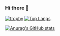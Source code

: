 ### Hi there 👋
[![trophy](https://github-profile-trophy.vercel.app/?username=mehm8128&title=MultiLanguage,Organizations,Commits,Issues,PullRequest)](https://github.com/ryo-ma/github-profile-trophy)
[![Top Langs](https://github-readme-stats-mehm8128.vercel.app/api/top-langs/?username=mehm8128&layout=compact&role=OWNER,COLLABORATOR&exclude_repo=web-speed-hackathon-2022,web-speed-hackathon-2021,isucon-12,piscon-2022-2,traP-isucon-handson2022,piscon-2022,isucon12-prior
)](https://github.com/anuraghazra/github-readme-stats)

[![Anurag's GitHub stats](https://github-readme-stats-mehm8128.vercel.app/api?username=mehm8128&show_icons=true&count_private=true&role=OWNER,COLLABORATOR
)](https://github.com/anuraghazra/github-readme-stats)
